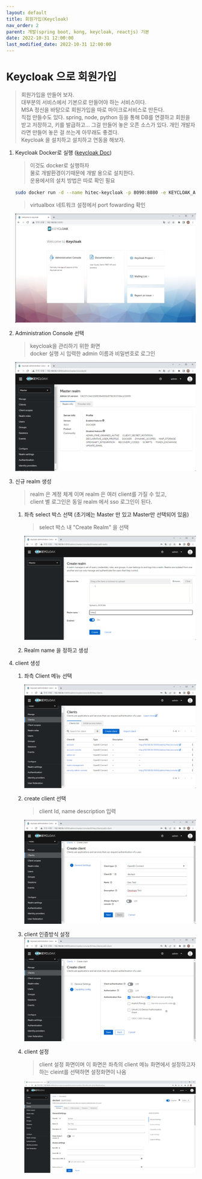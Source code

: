 ```yaml
---
layout: default
title: 회원가입(Keycloak)    
nav_order: 2
parent: 개발(spring boot, kong, keycloak, reactjs) 기본   
date: 2022-10-31 12:00:00
last_modified_date: 2022-10-31 12:00:00
---
```


# Keycloak 으로 회원가입   

> 회원가입을 만들어 보자.    
> 대부분의 서비스에서 기본으로 만들어야 하는 서비스이다.   
> MSA 정신을 바탕으로 회원가입을 따로 마이크로서비스로 만든다.    
> 직접 만들수도 있다. spring, node, python 등을 통해 DB를 연결하고 회원을 받고 저장하고, 키를 발급하고...
> 그걸 만들어 놓은 오픈 소스가 있다. 개인 개발자라면 만들어 놓은 걸 쓰는게 아무래도 좋겠다.   
> Keycloak 을 설치하고 설치하고 연동을 해보자.   

1. Keycloak Docker로 실행 ([keycloak Doc](https://www.keycloak.org/server/containers "Keycloak Dock"))    
    > 이것도 docker로 실행하자    
    > 물로 개발환경이기때문에 개발 용으로 설치한다.   
    > 운용에서의 설치 방법은 따로 확인 필요   

    ```sh
    sudo docker run -d --name hitec-keycloak -p 8090:8080 -e KEYCLOAK_ADMIN=admin -e KEYCLOAK_ADMIN_PASSWORD=1234 quay.io/keycloak/keycloak start-dev
    ```

    > virtualbox 네트워크 설정에서 port fowarding 확인    

    ![keycloak install](../image/Dev/keycloak1.png)    

2. Administration Console 선택   
    > keycloak을 관리하기 위한 화면   
    > docker 실행 시 입력한 admin 이름과 비밀번호로 로그인    

    ![keycloak admin](../image/Dev/keycloak2.png)    

3. 신규 realm 생성   
    > realm 은 계정 체계 이며 realm 은 여러 client를 가질 수 있고,   
    > client 별 로그인은 동일 realm 에서 sso 로그인이 된다.    

    1. 좌측 select 박스 선택 (초기에는 Master 만 있고 Master만 선택되어 있음)    
        > select 박스 내 "Create Realm" 을 선택   

        ![realm create](../image/Dev/keycloak3.png)    
    2. Realm name 을 정하고 생성   

4. client 생성   
    1. 좌측 Client 메뉴 선택   

        ![client create](../image/Dev/keycloak4.png)    
    2. create client 선택   
        > client Id, name description 입력   

        ![client create 1](../image/Dev/keycloak5.png)    
    3. client 인증방식 설정   
        ![client auth](../image/Dev/keycloak6.png)    

    4. client 설정   
        > client 설정 화면이며 이 화면은 좌측의 client 메뉴 화면에서 설정하고자 하는 cleint를 선택하면 설정화면이 나옴   
        
        ![client setting](../image/Dev/keycloak7.png)    

